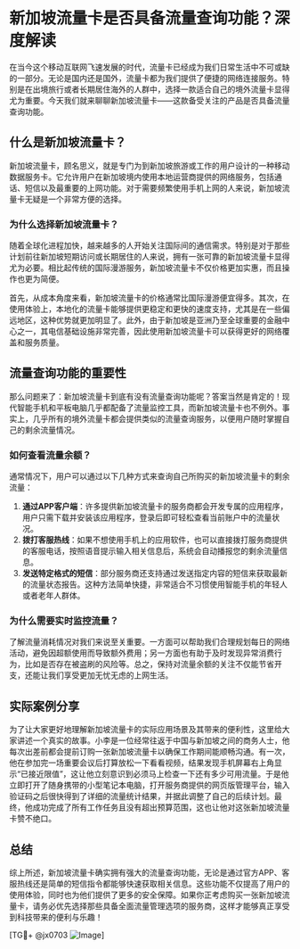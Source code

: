 # 新加坡流量卡是否具备流量查询功能？深度解读

在当今这个移动互联网飞速发展的时代，流量卡已经成为我们日常生活中不可或缺的一部分。无论是国内还是国外，流量卡都为我们提供了便捷的网络连接服务。特别是在出境旅行或者长期居住海外的人群中，选择一款适合自己的境外流量卡显得尤为重要。今天我们就来聊聊新加坡流量卡——这款备受关注的产品是否具备流量查询功能。

## 什么是新加坡流量卡？

新加坡流量卡，顾名思义，就是专门为到新加坡旅游或工作的用户设计的一种移动数据服务卡。它允许用户在新加坡境内使用本地运营商提供的网络服务，包括通话、短信以及最重要的上网功能。对于需要频繁使用手机上网的人来说，新加坡流量卡无疑是一个非常方便的选择。

### 为什么选择新加坡流量卡？

随着全球化进程加快，越来越多的人开始关注国际间的通信需求。特别是对于那些计划前往新加坡短期访问或长期居住的人来说，拥有一张可靠的新加坡流量卡显得尤为必要。相比起传统的国际漫游服务，新加坡流量卡不仅价格更加实惠，而且操作也更为简便。

首先，从成本角度来看，新加坡流量卡的价格通常比国际漫游便宜得多。其次，在使用体验上，本地化的流量卡能够提供更稳定和更快的速度支持，尤其是在一些偏远地区，这种优势就更加明显了。此外，由于新加坡是亚洲乃至全球重要的金融中心之一，其电信基础设施非常完善，因此使用新加坡流量卡可以获得更好的网络覆盖和服务质量。

## 流量查询功能的重要性

那么问题来了：新加坡流量卡到底有没有流量查询功能呢？答案当然是肯定的！现代智能手机和平板电脑几乎都配备了流量监控工具，而新加坡流量卡也不例外。事实上，几乎所有的境外流量卡都会提供类似的流量查询服务，以便用户随时掌握自己的剩余流量情况。

### 如何查看流量余额？

通常情况下，用户可以通过以下几种方式来查询自己所购买的新加坡流量卡的剩余流量：

1. **通过APP客户端**：许多提供新加坡流量卡的服务商都会开发专属的应用程序，用户只需下载并安装该应用程序，登录后即可轻松查看当前账户中的流量状况。
2. **拨打客服热线**：如果不想使用手机上的应用软件，也可以直接拨打服务商提供的客服电话，按照语音提示输入相关信息后，系统会自动播报您的剩余流量信息。
3. **发送特定格式的短信**：部分服务商还支持通过发送指定内容的短信来获取最新的流量状态报告。这种方法简单快捷，非常适合不习惯使用智能手机的年轻人或者老年人群体。

### 为什么需要实时监控流量？

了解流量消耗情况对我们来说至关重要。一方面可以帮助我们合理规划每日的网络活动，避免因超额使用而导致额外费用；另一方面也有助于及时发现异常消费行为，比如是否存在被盗刷的风险等。总之，保持对流量余额的关注不仅能节省开支，还能让我们享受更加无忧无虑的上网生活。

## 实际案例分享

为了让大家更好地理解新加坡流量卡的实际应用场景及其带来的便利性，这里给大家讲述一个真实的故事。小李是一位经常往返于中国与新加坡之间的商务人士，他每次出差前都会提前订购一张新加坡流量卡以确保工作期间能顺畅沟通。有一次，他在参加完一场重要会议后打算放松一下看看视频，结果发现手机屏幕右上角显示“已接近限值”，这让他立刻意识到必须马上检查一下还有多少可用流量。于是他立即打开了随身携带的小型笔记本电脑，打开服务商提供的网页版管理平台，输入验证码之后很快得到了详细的流量统计结果，并据此调整了自己的后续计划。最终，他成功完成了所有工作任务且没有超出预算范围，这也让他对这张新加坡流量卡赞不绝口。

## 总结

综上所述，新加坡流量卡确实拥有强大的流量查询功能，无论是通过官方APP、客服热线还是简单的短信指令都能够快速获取相关信息。这些功能不仅提高了用户的使用体验，同时也为他们提供了更多的安全保障。如果你正考虑购买一张新加坡流量卡，请务必优先选择那些具备全面流量管理选项的服务商，这样才能够真正享受到科技带来的便利与乐趣！

[TG💪+ @jx0703 ![Image](https://github.com/user-attachments/assets/dbca1d08-cadb-493c-b0ec-ad6f7a83f270)]